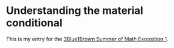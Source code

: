 # Understanding the material conditional

This is my entry for the [3Blue1Brown Summer of Math Exposition 1](https://www.3blue1brown.com/blog/some1).
